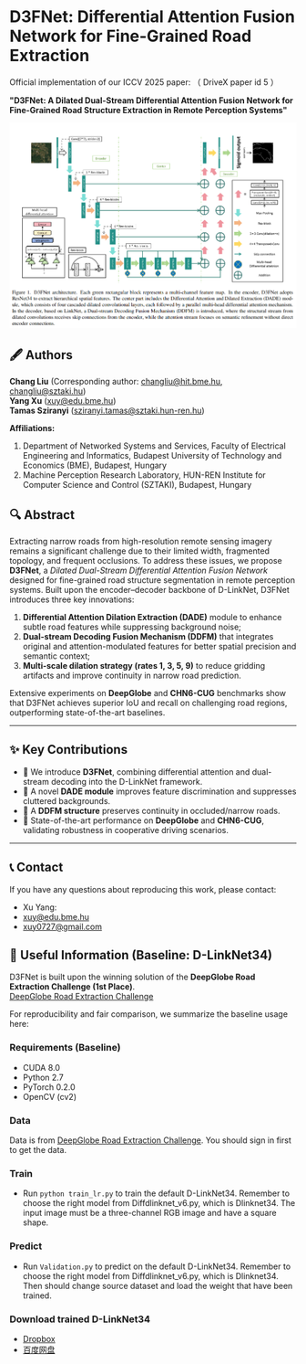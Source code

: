 # D3FNet: Differential Attention Fusion Network for Fine-Grained Road Extraction

Official implementation of our ICCV 2025 paper:  （ DriveX paper id 5 ）

**"D3FNet: A Dilated Dual-Stream Differential Attention Fusion Network for Fine-Grained Road Structure Extraction in Remote Perception Systems"**  

<p align="center">
  <img src="docs/D3FNET.PNG" width="600"/>
</p>

## 🖋 Authors

**Chang Liu** (Corresponding author: [changliu@hit.bme.hu](mailto:changliu@hit.bme.hu), [changliu@sztaki.hu](mailto:changliu@sztaki.hu))  
**Yang Xu** ([xuy@edu.bme.hu](mailto:xuy@edu.bme.hu))  
**Tamas Sziranyi** ([sziranyi.tamas@sztaki.hun-ren.hu](mailto:sziranyi.tamas@sztaki.hun-ren.hu))  

**Affiliations:**  
1. Department of Networked Systems and Services, Faculty of Electrical Engineering and Informatics, Budapest University of Technology and Economics (BME), Budapest, Hungary  
2. Machine Perception Research Laboratory, HUN-REN Institute for Computer Science and Control (SZTAKI), Budapest, Hungary


## 🔍 Abstract

Extracting narrow roads from high-resolution remote sensing imagery remains a significant challenge due to their limited width, fragmented topology, and frequent occlusions. To address these issues, we propose **D3FNet**, a *Dilated Dual-Stream Differential Attention Fusion Network* designed for fine-grained road structure segmentation in remote perception systems. Built upon the encoder–decoder backbone of D-LinkNet, D3FNet introduces three key innovations:

1. **Differential Attention Dilation Extraction (DADE)** module to enhance subtle road features while suppressing background noise;
2. **Dual-stream Decoding Fusion Mechanism (DDFM)** that integrates original and attention-modulated features for better spatial precision and semantic context;
3. **Multi-scale dilation strategy (rates 1, 3, 5, 9)** to reduce gridding artifacts and improve continuity in narrow road prediction.

Extensive experiments on **DeepGlobe** and **CHN6-CUG** benchmarks show that D3FNet achieves superior IoU and recall on challenging road regions, outperforming state-of-the-art baselines.  

---

## ✨ Key Contributions

- 🔹 We introduce **D3FNet**, combining differential attention and dual-stream decoding into the D-LinkNet framework.  
- 🔹 A novel **DADE module** improves feature discrimination and suppresses cluttered backgrounds.  
- 🔹 A **DDFM structure** preserves continuity in occluded/narrow roads.  
- 🔹 State-of-the-art performance on **DeepGlobe** and **CHN6-CUG**, validating robustness in cooperative driving scenarios.  

---

## 📞 Contact

If you have any questions about reproducing this work, please contact:

- Xu Yang:
- [xuy@edu.bme.hu](mailto:xuy@edu.bme.hu)
- [xuy0727@gmail.com](mailto:xuy0727@gmail.com)

## 📌 Useful Information (Baseline: D-LinkNet34)

D3FNet is built upon the winning solution of the **DeepGlobe Road Extraction Challenge (1st Place)**.  
[DeepGlobe Road Extraction Challenge](https://competitions.codalab.org/competitions/18467)

For reproducibility and fair comparison, we summarize the baseline usage here:

### Requirements (Baseline)
- CUDA 8.0
- Python 2.7
- PyTorch 0.2.0
- OpenCV (cv2)

### Data

Data is from [DeepGlobe Road Extraction Challenge](https://competitions.codalab.org/competitions/18467#participate-get_starting_kit). You should sign in first to get the data.

### Train
- Run `python train_lr.py` to train the default D-LinkNet34.
Remember to choose the right model from Diffdlinknet_v6.py, which is Dlinknet34.
The input image must be a three-channel RGB image and have a square shape.

### Predict
- Run `Validation.py` to predict on the default D-LinkNet34.
Remember to choose the right model from Diffdlinknet_v6.py, which is Dlinknet34.
Then should change source dataset and load the weight that have been trained.

### Download trained D-LinkNet34
- [Dropbox](https://www.dropbox.com/sh/h62vr320eiy57tt/AAB5Tm43-efmtYzW_GFyUCfma?dl=0)
- [百度网盘](https://pan.baidu.com/s/1wqyOEkw5o0bzbuj7gBMesQ)
